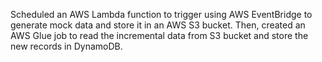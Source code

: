 Scheduled an AWS Lambda function to trigger using AWS EventBridge to generate mock data and store it in an AWS S3 bucket. Then, created an AWS Glue job to read the incremental data from S3 bucket and store the new records in DynamoDB.
